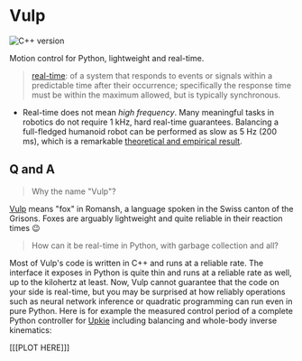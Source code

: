 # Vulp

![C++ version](https://img.shields.io/badge/C++-17/20-blue.svg?style=flat)

Motion control for Python, lightweight and real-time.

> [real-time](https://en.wiktionary.org/wiki/real-time#English): of a system that responds to events or signals within a predictable time after their occurrence; specifically the response time must be within the maximum allowed, but is typically synchronous.

* Real-time does not mean *high frequency*. Many meaningful tasks in robotics do not require 1 kHz, hard real-time guarantees. Balancing a full-fledged humanoid robot can be performed as slow as 5 Hz (200 ms), which is a remarkable [theoretical and empirical result](https://arxiv.org/pdf/1907.01805.pdf).

## Q and A

> Why the name "Vulp"?

[Vulp](https://en.wiktionary.org/wiki/vulp#Noun_2) means "fox" in Romansh, a language spoken in the Swiss canton of the Grisons. Foxes are arguably lightweight and quite reliable in their reaction times 😉

> How can it be real-time in Python, with garbage collection and all?

Most of Vulp's code is written in C++ and runs at a reliable rate. The interface it exposes in Python is quite thin and runs at a reliable rate as well, up to the kilohertz at least. Now, Vulp cannot guarantee that the code on your side is real-time, but you may be surprised at how reliably operations such as neural network inference or quadratic programming can run even in pure Python. Here is for example the measured control period of a complete Python controller for [Upkie](https://www.youtube.com/watch?v=NO_TkHGS0wQ) including balancing and whole-body inverse kinematics:

[[[PLOT HERE]]]
